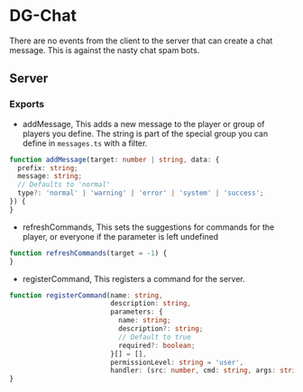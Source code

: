# DG-Chat

There are no events from the client to the server that can create a chat message.
This is against the nasty chat spam bots.

## Server

### Exports

- addMessage, This adds a new message to the player or group of players you define. The string is part of the special
  group you can define in `messages.ts` with a filter.

```typescript
function addMessage(target: number | string, data: {
  prefix: string;
  message: string;
  // Defaults to 'normal'
  type?: 'normal' | 'warning' | 'error' | 'system' | 'success';
}) {
}
```

- refreshCommands, This sets the suggestions for commands for the player, or everyone if the parameter is left undefined

```typescript
function refreshCommands(target = -1) {
}
```

- registerCommand, This registers a command for the server.

```typescript
function registerCommand(name: string,
                         description: string,
                         parameters: {
                           name: string;
                           description?: string;
                           // Default to true
                           required?: boolean;
                         }[] = [],
                         permissionLevel: string = 'user',
                         handler: (src: number, cmd: string, args: string[]) => void) {
}
```